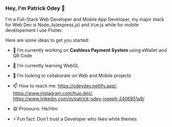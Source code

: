 ### Hey, I'm Patrick Odey 👋

I'm a Full-Stack Web Developer and Mobile App Developer, my major stack for Web Dev is Node.Js(express.js) and Vue.js while for mobile developement I use Flutter.

Here are some ideas to get you started:

- 🔭 I’m currently working on **Cashless Payment System** using eWallet and QR Code
- 🌱 I’m currently learning WebGL
- 👯 I’m looking to collaborate on Web and Mobile projects

- 📫 How to reach me: https://odeydev.netlify.app/, https://www.instagram.com/hup.dev/, https://www.linkedin.com/in/patrick-odey-joseph-2406951a9/
- 😄 Pronouns: He/Him
- ⚡ Fun fact: Don't trust a Developer who likes white themes
